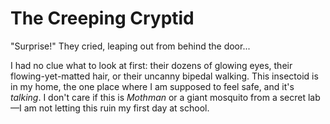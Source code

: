 # The Creeping Cryptid
"Surprise!" They cried, leaping out from behind the door...

I had no clue what to look at first: their dozens of glowing eyes, their flowing-yet-matted hair, or their uncanny bipedal walking. This insectoid is in my home, the one place where I am supposed to feel safe, and it's _talking_. I don't care if this is _Mothman_ or a giant mosquito from a secret lab—I am not letting this ruin my first day at school.
